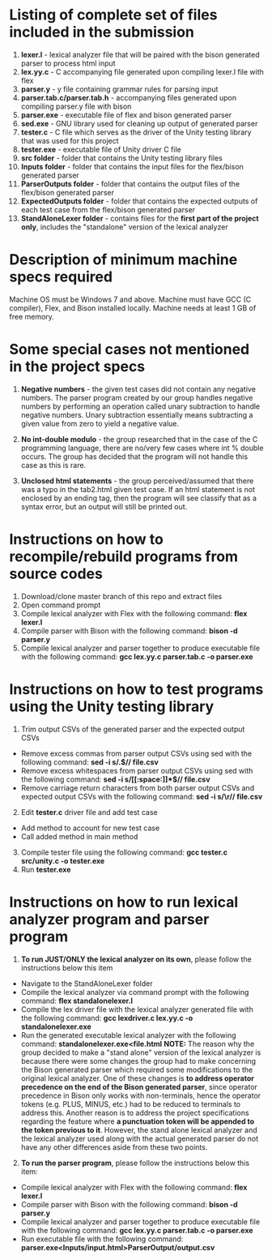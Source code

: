 # Listing of complete set of files included in the submission
1) **lexer.l** - lexical analyzer file that will be paired with the bison generated parser to process html input
2) **lex.yy.c** - C accompanying file generated upon compiling lexer.l file with flex
3) **parser.y** - y file containing grammar rules for parsing input
4) **parser.tab.c/parser.tab.h** - accompanying files generated upon compiling parser.y file with bison
5) **parser.exe** - executable file of flex and bison generated parser
6) **sed.exe** - GNU library used for cleaning up output of generated parser
7) **tester.c** - C file which serves as the driver of the Unity testing library that was used for this project
8) **tester.exe** - executable file of Unity driver C file
9) **src folder** - folder that contains the Unity testing library files
10) **Inputs folder** - folder that contains the input files for the flex/bison generated parser
11) **ParserOutputs folder** - folder that contains the output files of the flex/bison generated parser
12) **ExpectedOutputs folder** - folder that contains the expected outputs of each test case from the flex/bison generated parser
13) **StandAloneLexer folder** - contains files for the **first part of the project only**, includes the "standalone" version of the lexical analyzer

# Description of minimum machine specs required
Machine OS must be Windows 7 and above. Machine must have GCC (C compiler), Flex, and Bison installed locally. Machine needs at least 1 GB 
of free memory. 

# Some special cases not mentioned in the project specs
1) **Negative numbers** - the given test cases did not contain any negative numbers. The parser program created by our group handles negative numbers by performing an operation called unary subtraction to handle negative numbers. Unary subtraction essentially means subtracting a given value from zero to yield a negative value. 

2) **No int-double modulo** - the group researched that in the case of the C programming language, there are no/very few cases
where int % double occurs. The group has decided that the program will not handle this case as this is rare.

3) **Unclosed html statements** - the group perceived/assumed that there was a typo in the tab2.html given test case. If an html statement is not enclosed by an ending tag, then the program will see classify that as a syntax error, but an output will still be printed out.

# Instructions on how to recompile/rebuild programs from source codes
1) Download/clone master branch of this repo and extract files
2) Open command prompt
3) Compile lexical analyzer with Flex with the following command: **flex lexer.l**
4) Compile parser with Bison with the following command: **bison -d parser.y**
5) Compile lexical analyzer and parser together to produce executable file with the following command: **gcc lex.yy.c parser.tab.c -o parser.exe**

# Instructions on how to test programs using the Unity testing library
1) Trim output CSVs of the generated parser and the expected output CSVs
  - Remove excess commas from parser output CSVs using sed with the following command: **sed -i s/.$// file.csv**
  - Remove excess whitespaces from parser output CSVs using sed with the following command: **sed -i s/[[:space:]]*$// file.csv**
  - Remove carriage return characters from both parser output CSVs and expected output CSVs with the following command: **sed -i s/\r// file.csv**
2) Edit **tester.c** driver file and add test case
  - Add method to account for new test case
  - Call added method in main method
3) Compile tester file using the following command: **gcc tester.c src/unity.c -o tester.exe**
4) Run **tester.exe**

# Instructions on how to run lexical analyzer program and parser program
1) **To run JUST/ONLY the lexical analyzer on its own**, please follow the instructions below this item
- Navigate to the StandAloneLexer folder
- Compile the lexical analyzer via command prompt with the following command: **flex standalonelexer.l**
- Compile the lex driver file with the lexical analyzer generated file with the following command: **gcc lexdriver.c lex.yy.c -o standalonelexer.exe**
- Run the generated executable lexical analyzer with the following command: **standalonelexer.exe<file.html**
**NOTE:** The reason why the group decided to make a "stand alone" version of the lexical analyzer is because there were some changes the group had to make concerning the Bison generated parser which required some modifications to the original lexical analyzer. One of these changes is **to address operator precedence on the end of the Bison generated parser**, since operator precedence in Bison only works with non-terminals, hence the operator tokens (e.g. PLUS, MINUS, etc.) had to be reduced to terminals to address this. Another reason is to address the project specifications regarding the feature where **a punctuation token will be appended to the token previous to it**. However, the stand alone lexical analyzer and the lexical analyzer used along with the actual generated parser do not have any other differences aside from these two points.
2) **To run the parser program**, please follow the instructions below this item:
- Compile lexical analyzer with Flex with the following command: **flex lexer.l**
- Compile parser with Bison with the following command: **bison -d parser.y**
- Compile lexical analyzer and parser together to produce executable file with the following command: **gcc lex.yy.c parser.tab.c -o parser.exe**
- Run executable file with the following command: **parser.exe<Inputs/input.html>ParserOutput/output.csv**
